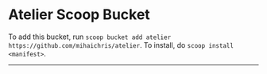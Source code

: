# Atelier Scoop Bucket

<!-- Uncomment the following line after replacing placeholders -->
<!-- [![Tests](https://github.com/mihaichris/atelier/actions/workflows/ci.yml/badge.svg)](https://github.com/mihaichris/atelier/actions/workflows/ci.yml) [![Excavator](https://github.com/mihaichris/atelier/actions/workflows/excavator.yml/badge.svg)](https://github.com/mihaichris/atelier/actions/workflows/excavator.yml) -->

To add this bucket, run `scoop bucket add atelier https://github.com/mihaichris/atelier`. To install, do `scoop install <manifest>`.

----
